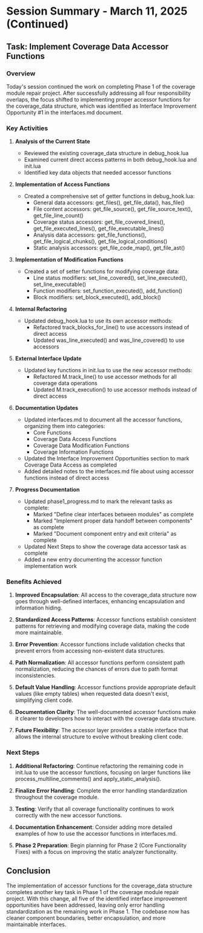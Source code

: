 # Session Summary - March 11, 2025 (Continued)

## Task: Implement Coverage Data Accessor Functions

### Overview
Today's session continued the work on completing Phase 1 of the coverage module repair project. After successfully addressing all four responsibility overlaps, the focus shifted to implementing proper accessor functions for the coverage_data structure, which was identified as Interface Improvement Opportunity #1 in the interfaces.md document.

### Key Activities

1. **Analysis of the Current State**
   - Reviewed the existing coverage_data structure in debug_hook.lua
   - Examined current direct access patterns in both debug_hook.lua and init.lua
   - Identified key data objects that needed accessor functions

2. **Implementation of Access Functions**
   - Created a comprehensive set of getter functions in debug_hook.lua:
     - General data accessors: get_files(), get_file_data(), has_file()
     - File content accessors: get_file_source(), get_file_source_text(), get_file_line_count()
     - Coverage status accessors: get_file_covered_lines(), get_file_executed_lines(), get_file_executable_lines()
     - Analysis data accessors: get_file_functions(), get_file_logical_chunks(), get_file_logical_conditions()
     - Static analysis accessors: get_file_code_map(), get_file_ast()

3. **Implementation of Modification Functions**
   - Created a set of setter functions for modifying coverage data:
     - Line status modifiers: set_line_covered(), set_line_executed(), set_line_executable()
     - Function modifiers: set_function_executed(), add_function()
     - Block modifiers: set_block_executed(), add_block()

4. **Internal Refactoring**
   - Updated debug_hook.lua to use its own accessor methods:
     - Refactored track_blocks_for_line() to use accessors instead of direct access
     - Updated was_line_executed() and was_line_covered() to use accessors

5. **External Interface Update**
   - Updated key functions in init.lua to use the new accessor methods:
     - Refactored M.track_line() to use accessor methods for all coverage data operations
     - Updated M.track_execution() to use accessor methods instead of direct access

6. **Documentation Updates**
   - Updated interfaces.md to document all the accessor functions, organizing them into categories:
     - Core Functions
     - Coverage Data Access Functions
     - Coverage Data Modification Functions
     - Coverage Information Functions
   - Updated the Interface Improvement Opportunities section to mark Coverage Data Access as completed
   - Added detailed notes to the interfaces.md file about using accessor functions instead of direct access

7. **Progress Documentation**
   - Updated phase1_progress.md to mark the relevant tasks as complete:
     - Marked "Define clear interfaces between modules" as complete
     - Marked "Implement proper data handoff between components" as complete
     - Marked "Document component entry and exit criteria" as complete
   - Updated Next Steps to show the coverage data accessor task as complete
   - Added a new entry documenting the accessor function implementation work

### Benefits Achieved

1. **Improved Encapsulation**: All access to the coverage_data structure now goes through well-defined interfaces, enhancing encapsulation and information hiding.

2. **Standardized Access Patterns**: Accessor functions establish consistent patterns for retrieving and modifying coverage data, making the code more maintainable.

3. **Error Prevention**: Accessor functions include validation checks that prevent errors from accessing non-existent data structures.

4. **Path Normalization**: All accessor functions perform consistent path normalization, reducing the chances of errors due to path format inconsistencies.

5. **Default Value Handling**: Accessor functions provide appropriate default values (like empty tables) when requested data doesn't exist, simplifying client code.

6. **Documentation Clarity**: The well-documented accessor functions make it clearer to developers how to interact with the coverage data structure.

7. **Future Flexibility**: The accessor layer provides a stable interface that allows the internal structure to evolve without breaking client code.

### Next Steps

1. **Additional Refactoring**: Continue refactoring the remaining code in init.lua to use the accessor functions, focusing on larger functions like process_multiline_comments() and apply_static_analysis().

2. **Finalize Error Handling**: Complete the error handling standardization throughout the coverage module.

3. **Testing**: Verify that all coverage functionality continues to work correctly with the new accessor functions.

4. **Documentation Enhancement**: Consider adding more detailed examples of how to use the accessor functions in interfaces.md.

5. **Phase 2 Preparation**: Begin planning for Phase 2 (Core Functionality Fixes) with a focus on improving the static analyzer functionality.

## Conclusion

The implementation of accessor functions for the coverage_data structure completes another key task in Phase 1 of the coverage module repair project. With this change, all five of the identified interface improvement opportunities have been addressed, leaving only error handling standardization as the remaining work in Phase 1. The codebase now has cleaner component boundaries, better encapsulation, and more maintainable interfaces.